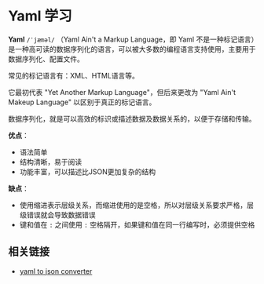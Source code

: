 # Yaml 学习

**Yaml** `/ˈjæməl/` （Yaml Ain't a Markup Language，即 Yaml 不是一种标记语言）是一种高可读的数据序列化的语言，可以被大多数的编程语言支持使用，主要用于数据序列化、配置文件。

常见的标记语言有：XML、HTML语言等。

它最初代表 "Yet Another Markup Language"，但后来更改为 "Yaml Ain't Makeup Language" 以区别于真正的标记语言。

数据序列化，就是可以高效的标识或描述数据及数据关系的，以便于存储和传输。

**优点**：
- 语法简单
- 结构清晰，易于阅读
- 功能丰富，可以描述比JSON更加复杂的结构

**缺点**：
- 使用缩进表示层级关系，而缩进使用的是空格，所以对层级关系要求严格，层级错误就会导致数据错误
- 键和值在 `:` 之间使用 `:` 空格隔开，如果键和值在同一行编写时，必须提供空格

## 相关链接

- [yaml to json converter](https://onlineyamltools.com/convert-yaml-to-json)